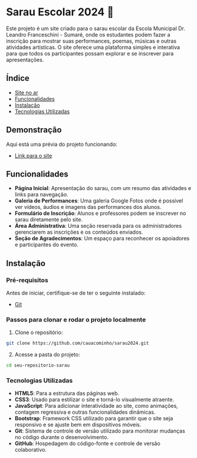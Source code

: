 # Sarau Escolar 2024 🌟

Este projeto é um site criado para o sarau escolar da Escola Municipal Dr. Leandro Franceschini - Sumaré, onde os estudantes podem fazer a inscrição para mostrar suas performances, poemas, músicas e outras atividades artísticas. O site oferece uma plataforma simples e interativa para que todos os participantes possam explorar e se inscrever para apresentações.

## Índice

- [Site no ar](#demonstração)
- [Funcionalidades](#funcionalidades)
- [Instalação](#instalação)
- [Tecnologias Utilizadas](#tecnologias-utilizadas)

## Demonstração

Aqui está uma prévia do projeto funcionando:

- [Link para o site](#saraulf.com)


## Funcionalidades

- **Página Inicial**: Apresentação do sarau, com um resumo das atividades e links para navegação.
- **Galeria de Performances**: Uma galeria Google Fotos onde é possível ver vídeos, áudios e imagens das performances dos alunos.
- **Formulário de Inscrição**: Alunos e professores podem se inscrever no sarau diretamente pelo site.
- **Área Administrativa**: Uma seção reservada para os administradores gerenciarem as inscrições e os conteúdos enviados.
- **Seção de Agradecimentos**: Um espaço para reconhecer os apoiadores e participantes do evento.

## Instalação

### Pré-requisitos

Antes de iniciar, certifique-se de ter o seguinte instalado:

- [Git](https://git-scm.com/)

### Passos para clonar e rodar o projeto localmente

1. Clone o repositório:

```bash
git clone https://github.com/cauacominho/sarau2024.git
````

2. Acesse a pasta do projeto:

```bash
cd seu-repositorio-sarau
````

### Tecnologias Utilizadas

- **HTML5**: Para a estrutura das páginas web.
- **CSS3**: Usado para estilizar o site e torná-lo visualmente atraente.
- **JavaScript**: Para adicionar interatividade ao site, como animações, contagem regressiva e outras funcionalidades dinâmicas.
- **Bootstrap**: Framework CSS utilizado para garantir que o site seja responsivo e se ajuste bem em dispositivos móveis.
- **Git**: Sistema de controle de versão utilizado para monitorar mudanças no código durante o desenvolvimento.
- **GitHub**: Hospedagem do código-fonte e controle de versão colaborativo.

